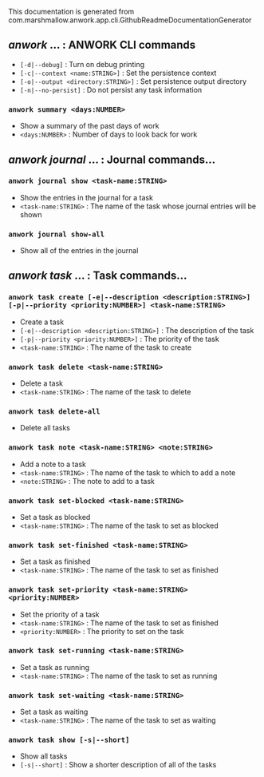 This documentation is generated from com.marshmallow.anwork.app.cli.GithubReadmeDocumentationGenerator

## _anwork_ ... : ANWORK CLI commands
* `[-d|--debug]` : Turn on debug printing
* `[-c|--context <name:STRING>]` : Set the persistence context
* `[-o|--output <directory:STRING>]` : Set persistence output directory
* `[-n|--no-persist]` : Do not persist any task information
### `anwork summary <days:NUMBER>`
* Show a summary of the past days of work
* `<days:NUMBER>` : Number of days to look back for work

## _anwork journal_ ... : Journal commands...
### `anwork journal show <task-name:STRING>`
* Show the entries in the journal for a task
* `<task-name:STRING>` : The name of the task whose journal entries will be shown
### `anwork journal show-all`
* Show all of the entries in the journal

## _anwork task_ ... : Task commands...
### `anwork task create [-e|--description <description:STRING>] [-p|--priority <priority:NUMBER>] <task-name:STRING>`
* Create a task
* `[-e|--description <description:STRING>]` : The description of the task
* `[-p|--priority <priority:NUMBER>]` : The priority of the task
* `<task-name:STRING>` : The name of the task to create
### `anwork task delete <task-name:STRING>`
* Delete a task
* `<task-name:STRING>` : The name of the task to delete
### `anwork task delete-all`
* Delete all tasks
### `anwork task note <task-name:STRING> <note:STRING>`
* Add a note to a task
* `<task-name:STRING>` : The name of the task to which to add a note
* `<note:STRING>` : The note to add to a task
### `anwork task set-blocked <task-name:STRING>`
* Set a task as blocked
* `<task-name:STRING>` : The name of the task to set as blocked
### `anwork task set-finished <task-name:STRING>`
* Set a task as finished
* `<task-name:STRING>` : The name of the task to set as finished
### `anwork task set-priority <task-name:STRING> <priority:NUMBER>`
* Set the priority of a task
* `<task-name:STRING>` : The name of the task to set as finished
* `<priority:NUMBER>` : The priority to set on the task
### `anwork task set-running <task-name:STRING>`
* Set a task as running
* `<task-name:STRING>` : The name of the task to set as running
### `anwork task set-waiting <task-name:STRING>`
* Set a task as waiting
* `<task-name:STRING>` : The name of the task to set as waiting
### `anwork task show [-s|--short]`
* Show all tasks
* `[-s|--short]` : Show a shorter description of all of the tasks
